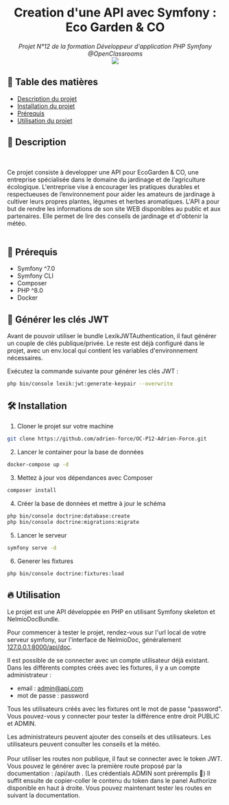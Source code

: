 <h1 align="center">Creation d'une API avec Symfony : Eco Garden & CO</h1>
<p align="center"><i>Projet N°12 de la formation Développeur d'application PHP Symfony
@OpenClassrooms <br> <a href="https://github.com/adrien-force/OC-P12-Adrien-Force/commits?author=adrien-force"><img src="https://img.shields.io/badge/Auteur_:-Adrien_FORCE-orange"></a></i></p>

## 🎯 Table des matières
- [Description du projet](#-description)
- [Installation du projet](#-installation)
- [Prérequis](#-prérequis)
- [Utilisation du projet](#-utilisation)


## 📄 Description
<br>

Ce projet consiste à developper une API pour EcoGarden & CO, une entreprise spécialisée dans le domaine du jardinage et de l’agriculture écologique.
L'entreprise vise à encourager les pratiques durables et respectueuses de l’environnement pour aider les amateurs de jardinage à cultiver leurs propres plantes, légumes et herbes aromatiques.
L'API a pour but de rendre les informations de son site WEB disponibles au public et aux partenaires. Elle permet de lire des conseils de jardinage et d'obtenir la météo.
<br> <br>


## 🔧 Prérequis

- Symfony ^7.0
- Symfony CLI
- Composer
- PHP ^8.0
- Docker

## 🔑 Générer les clés JWT

Avant de pouvoir utiliser le bundle LexikJWTAuthentication, il faut générer un couple de clés publique/privée.
Le reste est déjà configuré dans le projet, avec un env.local qui contient les variables d'environnement nécessaires.

Exécutez la commande suivante pour générer les clés JWT :

```bash
php bin/console lexik:jwt:generate-keypair --overwrite
```
## 🛠️ Installation

1. Cloner le projet sur votre machine
```bash
git clone https://github.com/adrien-force/OC-P12-Adrien-Force.git
```

2. Lancer le container pour la base de données
```bash
docker-compose up -d
```

3. Mettez à jour vos dépendances avec Composer
```bash
composer install
```

4. Créer la base de données et mettre à jour le schéma
```bash
php bin/console doctrine:database:create
php bin/console doctrine:migrations:migrate
```

5. Lancer le serveur
```bash
symfony serve -d
```

6. Generer les fixtures
```bash
php bin/console doctrine:fixtures:load
```

## 🔥️ Utilisation

Le projet est une API développée en PHP en utilisant Symfony skeleton et NelmioDocBundle.

Pour commencer à tester le projet, rendez-vous sur l'url local de votre serveur symfony, sur l'interface de NelmioDoc, généralement <a href=127.0.0.1:8000/api/doc>127.0.0.1:8000/api/doc</a>.

Il est possible de se connecter avec un compte utilisateur déjà existant.
Dans les différents comptes créés avec les fixtures, il y a un compte administrateur :
- email : admin@api.com
- mot de passe : password

Tous les utilisateurs créés avec les fixtures ont le mot de passe "password". Vous pouvez-vous y connecter pour tester la différence entre droit PUBLIC et ADMIN.

Les administrateurs peuvent ajouter des conseils et des utilisateurs.
Les utilisateurs peuvent consulter les conseils et la météo.
<br> <br>
Pour utiliser les routes non publique, il faut se connecter avec le token JWT. Vous pouvez le générer avec la première route proposé par la documentation : /api/auth .
(Les crédentials ADMIN sont préremplis 🫶)
Il suffit ensuite de copier-coller le contenu du token dans le panel Authorize disponible en haut à droite.
Vous pouvez maintenant tester les routes en suivant la documentation.

